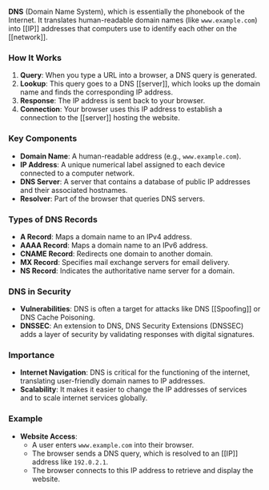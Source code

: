 **DNS** (Domain Name System), which is essentially the phonebook of the Internet. It translates human-readable domain names (like `www.example.com`) into [[IP]] addresses that computers use to identify each other on the [[network]].

### How It Works

1. **Query**: When you type a URL into a browser, a DNS query is generated.
2. **Lookup**: This query goes to a DNS [[server]], which looks up the domain name and finds the corresponding IP address.
3. **Response**: The IP address is sent back to your browser.
4. **Connection**: Your browser uses this IP address to establish a connection to the [[server]] hosting the website.

### Key Components

- **Domain Name**: A human-readable address (e.g., `www.example.com`).
- **IP Address**: A unique numerical label assigned to each device connected to a computer network.
- **DNS Server**: A server that contains a database of public IP addresses and their associated hostnames.
- **Resolver**: Part of the browser that queries DNS servers.

### Types of DNS Records

- **A Record**: Maps a domain name to an IPv4 address.
- **AAAA Record**: Maps a domain name to an IPv6 address.
- **CNAME Record**: Redirects one domain to another domain.
- **MX Record**: Specifies mail exchange servers for email delivery.
- **NS Record**: Indicates the authoritative name server for a domain.

### DNS in Security

- **Vulnerabilities**: DNS is often a target for attacks like DNS [[Spoofing]] or DNS Cache Poisoning.
- **DNSSEC**: An extension to DNS, DNS Security Extensions (DNSSEC) adds a layer of security by validating responses with digital signatures.

### Importance

- **Internet Navigation**: DNS is critical for the functioning of the internet, translating user-friendly domain names to IP addresses.
- **Scalability**: It makes it easier to change the IP addresses of services and to scale internet services globally.

### Example

- **Website Access**:
    - A user enters `www.example.com` into their browser.
    - The browser sends a DNS query, which is resolved to an [[IP]] address like `192.0.2.1`.
    - The browser connects to this IP address to retrieve and display the website.